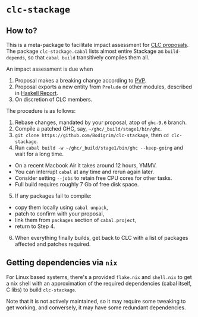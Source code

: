 # `clc-stackage`

## How to?

This is a meta-package to facilitate impact assessment for [CLC proposals](https://github.com/haskell/core-libraries-committee). The package `clc-stackage.cabal` lists almost entire Stackage as `build-depends`, so that `cabal build` transitively compiles them all.

An impact assessment is due when

1. Proposal makes a breaking change according to [PVP](https://pvp.haskell.org/).
2. Proposal exports a new entity from `Prelude` or other modules, described in [Haskell Report](https://www.haskell.org/onlinereport/haskell2010/haskellpa2.html#x20-192000II).
3. On discretion of CLC members.

The procedure is as follows:

1. Rebase changes, mandated by your proposal, atop of `ghc-9.6` branch.
2. Compile a patched GHC, say, `~/ghc/_build/stage1/bin/ghc`.
3. `git clone https://github.com/Bodigrim/clc-stackage`, then `cd clc-stackage`.
4. Run `cabal build -w ~/ghc/_build/stage1/bin/ghc --keep-going` and wait for a long time.
  * On a recent Macbook Air it takes around 12 hours, YMMV.
  * You can interrupt `cabal` at any time and rerun again later.
  * Consider setting `--jobs` to retain free CPU cores for other tasks.
  * Full build requires roughly 7 Gb of free disk space.
5. If any packages fail to compile:
  * copy them locally using `cabal unpack`,
  * patch to confirm with your proposal,
  * link them from `packages` section of `cabal.project`,
  * return to Step 4.
6. When everything finally builds, get back to CLC with a list of packages affected and patches required.

## Getting dependencies via `nix`
For Linux based systems, there's a provided `flake.nix` and `shell.nix` to get a nix shell
with an approximation of the required dependencies (cabal itself, C libs) to build `clc-stackage`.

Note that it is not actively maintained, so it may require some tweaking to get working, and conversely, it may have some redundant dependencies.
